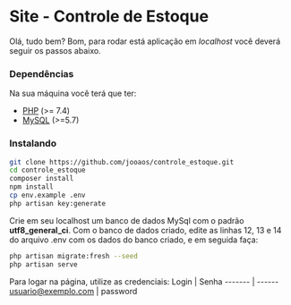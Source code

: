 # Site - Controle de Estoque
Olá, tudo bem? Bom, para rodar está aplicação em *localhost* você deverá seguir os passos abaixo.

### Dependências
Na sua máquina você terá que ter:
 - [PHP] (>= 7.4)
 - [MySQL] (>=5.7)

### Instalando
```sh
git clone https://github.com/jooaos/controle_estoque.git
cd controle_estoque
composer install
npm install
cp env.example .env
php artisan key:generate
```

Crie em seu localhost um banco de dados MySql com o padrão **utf8_general_ci**. Com o banco de dados criado, edite as linhas 12, 13 e 14 do arquivo .env com os dados do banco criado, e em seguida faça:

```sh
php artisan migrate:fresh --seed
php artisan serve 
```
Para logar na página, utilize as credenciais:
Login   | Senha
------- | ------
usuario@exemplo.com | password

[//]: #
   [PHP]: <https://www.php.net/>
   [MySQL]: <https://www.mysql.com/>
